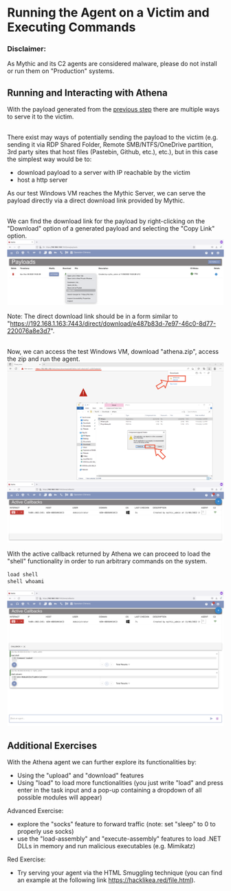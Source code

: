 # Running the Agent on a Victim and Executing Commands

### Disclaimer:
As Mythic and its C2 agents are considered malware, please do not install or run them on "Production" systems.

## Running and Interacting with Athena

With the payload generated from the [previous step](payload.md) there are multiple ways to serve it to the victim.
<br/><br/>

There exist may ways of potentially sending the payload to the victim (e.g. sending it via RDP Shared Folder, Remote SMB/NTFS/OneDrive partition, 3rd party sites that host files (Pastebin, Github, etc.), etc.), but in this case the simplest way would be to:
- download payload to a server with IP reachable by the victim
- host a http server

As our test Windows VM reaches the Mythic Server, we can serve the payload directly via a direct download link provided by Mythic.
<br/><br/>

We can find the download link for the payload by right-clicking on the "Download" option of a generated payload and selecting the "Copy Link" option.
<img src="Images/running_getDownloadLink.png">

Note: The direct download link should be in a form similar to "https://192.168.1.163:7443/direct/download/e487b83d-7e97-46c0-8d77-220076a8e3d7".
<br/><br/>

Now, we can access the test Windows VM, download "athena.zip", access the zip and run the agent.
<img src="Images/running_downloadAndRun.png">
<img src="Images/running_activeCallback.png">

With the active callback returned by Athena we can proceed to load the "shell" functionality in order to run arbitrary commands on the system.

```
load shell
shell whoami
```

<img src="Images/running_agentInteraction.png">

## Additional Exercises
With the Athena agent we can further explore its functionalities by:
- Using the "upload" and "download" features
- Using "load" to load more functionalities (you just write "load" and press enter in the task input and a pop-up containing a dropdown of all possible modules will appear)

Advanced Exercise:
- explore the "socks" feature to forward traffic (note: set "sleep" to 0 to properly use socks)
- use the "load-assembly" and "execute-assembly" features to load .NET DLLs in memory and run malicious executables (e.g. Mimikatz)

Red Exercise:
- Try serving your agent via the HTML Smuggling technique (you can find an example at the following link https://hacklikea.red/file.html).

